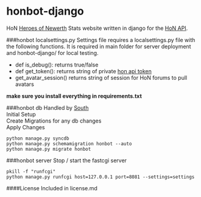 honbot-django
=============
HoN [Heroes of Newerth](http://www.heroesofnewerth.com/) Stats website written in django for the [HoN API](http://api.heroesofnewerth.com/).

###honbot localsettings.py
Settings file requires a localsettings.py file with the following functions. It is required in main folder for server deployment and honbot-django/ for local testing.

* def is_debug(): returns true/false
* def get_token(): returns string of private [hon api token](http://api.heroesofnewerth.com/)
* get_avatar_session() returns string of session for HoN forums to pull avatars 

__make sure you install everything in requirements.txt__

###honbot db
Handled by [South](http://south.aeracode.org/)  
Initial Setup  
Create Migrations for any db changes  
Apply Changes  

    python manage.py syncdb  
    python manage.py schemamigration honbot --auto  
    python manage.py migrate honbot   

###honbot server
Stop / start the fastcgi server

    pkill -f "runfcgi"
    python manage.py runfcgi host=127.0.0.1 port=8081 --settings=settings


####License
Included in license.md